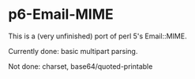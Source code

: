 p6-Email-MIME
=============

This is a (very unfinished) port of perl 5's Email::MIME.

Currently done: basic multipart parsing.

Not done: charset, base64/quoted-printable
